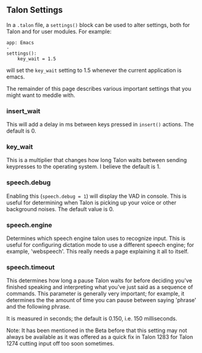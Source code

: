 ## Talon Settings

In a `.talon` file, a `settings()` block can be used to alter settings, both for Talon and for user modules. For example:

```
app: Emacs
-
settings():
    key_wait = 1.5
```

will set the `key_wait` setting to 1.5 whenever the current application is emacs.

The remainder of this page describes various important settings that you might want to meddle with.

### insert_wait

This will add a delay in ms between keys pressed in `insert()` actions. The default is 0.

### key_wait

This is a multiplier that changes how long Talon waits between sending keypresses to the operating system. I believe the default is 1.

### speech.debug
Enabling this (`speech.debug = 1`) will display the VAD in console. This is useful for determining when Talon is picking up your voice or other background noises. The default value is 0.

### speech.engine

Determines which speech engine talon uses to recognize input. This is useful for configuring dictation mode to use a different speech engine; for example, 'webspeech'. This really needs a page explaining it all to itself.

### speech.timeout

This determines how long a pause Talon waits for before deciding you've finished speaking and interpreting what you've just said as a sequence of commands. This parameter is generally very important; for example, it determines the the amount of time you can pause between saying 'phrase' and the following phrase. 

It is measured in seconds; the default is 0.150, i.e. 150 milliseconds.

Note: It has been mentioned in the Beta before that this setting may not always be available as it was offered as a quick fix in Talon 1283 for Talon 1274 cutting input off too soon sometimes.


